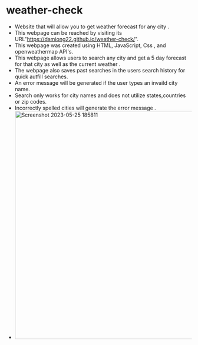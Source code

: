 # weather-check
* Website that will allow you to get weather forecast for any city .
* This webpage can be reached by visiting  its URL"https://damiong22.github.io/weather-check/".
* This webpage was created using HTML, JavaScript, Css , and openweathermap API's.
* This webpage allows users to search any city and get a 5 day forecast for that city as well as the current weather .
* The webpage also saves past searches in the users search history for quick autfill searches.
* An error message will be generated if the user types an invaild city name.
* Search only works for city names and does not utilize states,countries or zip codes.
* Incorrectly spelled cities will generate the error message .
* <img width="620" alt="Screenshot 2023-05-25 185811" src="https://github.com/DamionG22/weather-check/assets/130415895/df1e5d08-2bac-467f-8345-97f5275f34c9">


